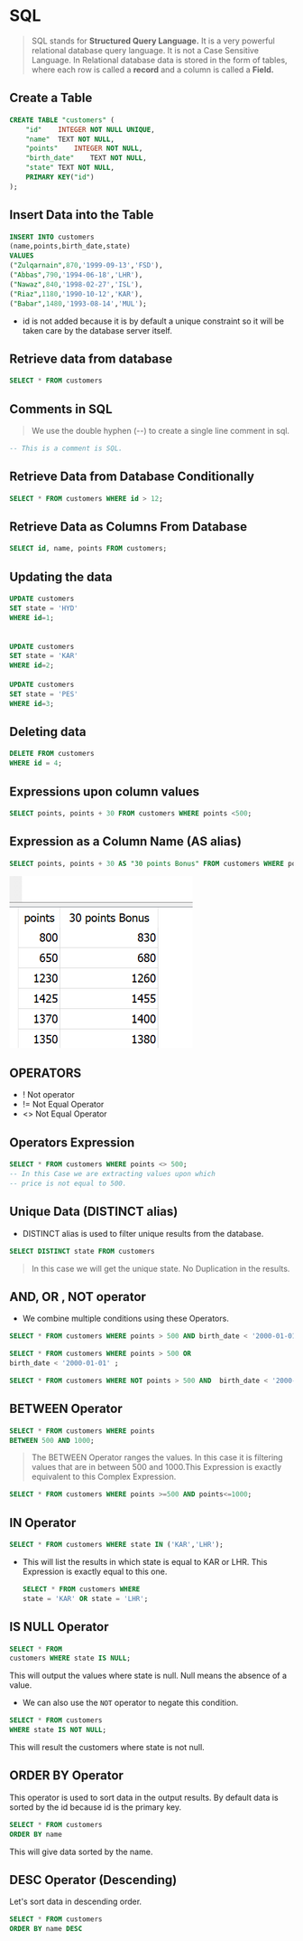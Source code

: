 # <b>SQL</b>

> <p> SQL stands for <b>Structured Query Language.</b> 
> It is a very powerful relational database query language. It is not a Case Sensitive Language.
> In Relational database data is stored in the form of tables, where
> each row is called a <b>record</b> and a column is called a <b>Field.</b>
>  </p>

## Create a Table

```sql
CREATE TABLE "customers" (
	"id"	INTEGER NOT NULL UNIQUE,
	"name"	TEXT NOT NULL,
	"points"	INTEGER NOT NULL,
	"birth_date"	TEXT NOT NULL,
	"state"	TEXT NOT NULL,
	PRIMARY KEY("id")
);
```

## Insert Data into the Table

```sql
INSERT INTO customers
(name,points,birth_date,state)
VALUES
("Zulqarnain",870,'1999-09-13','FSD'),
("Abbas",790,'1994-06-18','LHR'),
("Nawaz",840,'1998-02-27','ISL'),
("Riaz",1180,'1990-10-12','KAR'),
("Babar",1480,'1993-08-14','MUL');
```

- id is not added because it is by default a unique constraint so it will be taken care by the database server itself.

## Retrieve data from database

```sql
SELECT * FROM customers
```

## Comments in SQL

> <p> 
> We use the double hyphen (--) to create a single line comment in sql.

</p>

```sql
-- This is a comment is SQL.

```

## Retrieve Data from Database Conditionally

```sql
SELECT * FROM customers WHERE id > 12;
```

## Retrieve Data as Columns From Database

```sql
SELECT id, name, points FROM customers;
```

## Updating the data

```sql
UPDATE customers
SET state = 'HYD'
WHERE id=1;


UPDATE customers
SET state = 'KAR'
WHERE id=2;

UPDATE customers
SET state = 'PES'
WHERE id=3;

```

## Deleting data

```sql
DELETE FROM customers
WHERE id = 4;

```

## Expressions upon column values

```sql
SELECT points, points + 30 FROM customers WHERE points <500;
```

## Expression as a Column Name (AS alias)

```sql
SELECT points, points + 30 AS "30 points Bonus" FROM customers WHERE points < 500;
```

![SQL AS alias snapshot.](<../Screenshots/sql alias snap.PNG>)

## OPERATORS

- ! Not operator
- != Not Equal Operator
- <> Not Equal Operator

## Operators Expression

```sql
SELECT * FROM customers WHERE points <> 500;
-- In this Case we are extracting values upon which
-- price is not equal to 500.
```

## Unique Data (DISTINCT alias)

- DISTINCT alias is used to filter unique results from the database.

```sql
SELECT DISTINCT state FROM customers
```

> In this case we will get the unique state. No Duplication in the results.

## AND, OR , NOT operator

- We combine multiple conditions using these Operators.

```sql
SELECT * FROM customers WHERE points > 500 AND birth_date < '2000-01-01' ;
```

```sql
SELECT * FROM customers WHERE points > 500 OR
birth_date < '2000-01-01' ;
```

```sql
SELECT * FROM customers WHERE NOT points > 500 AND  birth_date < '2000-01-01' ;
```

## BETWEEN Operator

```sql
SELECT * FROM customers WHERE points
BETWEEN 500 AND 1000;
```

> The BETWEEN Operator ranges the values. In this case it is filtering values that are in between 500 and 1000.This Expression is exactly equivalent to this Complex Expression.

```sql
SELECT * FROM customers WHERE points >=500 AND points<=1000;
```

## IN Operator

```sql
SELECT * FROM customers WHERE state IN ('KAR','LHR');
```

- This will list the results in which state is equal to
  KAR or LHR. This Expression is exactly equal to this one.

  ```sql
  SELECT * FROM customers WHERE
  state = 'KAR' OR state = 'LHR';
  ```

## IS NULL Operator

```SQL
SELECT * FROM 
customers WHERE state IS NULL; 
```

This will output the values where state is null. Null means the absence of a value.

- We can also use the `NOT` operator to negate this condition. 
  
```SQL
SELECT * FROM customers 
WHERE state IS NOT NULL;
```
This will result the customers where state is not null.

## ORDER BY Operator

This operator is used to sort data in the output results. By default data is sorted by the id because id is the primary key.

```sql
SELECT * FROM customers 
ORDER BY name
```
This will give data sorted by the name.

## DESC Operator (Descending)

Let's sort data in descending order.

```SQL
SELECT * FROM customers 
ORDER BY name DESC
```